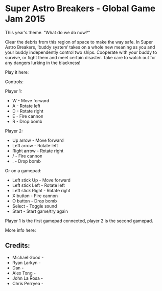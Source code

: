 Super Astro Breakers - Global Game Jam 2015
==========================

This year's theme: “What do we do now?“

Clear the debris from this region of space to make the way safe. In Super Astro Breakers, ‘buddy system’ takes on a whole new meaning as you and your buddy independently control two ships. Cooperate with your buddy to survive, or fight them and meet certain disaster. Take care to watch out for any dangers lurking in the blackness!


Play it here: 

Controls:

Player 1:

- W - Move forward
- A - Rotate left
- D - Rotate right
- E - Fire cannon
- R - Drop bomb

Player 2:

- Up arrow - Move forward
- Left arrow - Rotate left
- Right arrow - Rotate right
- / - Fire cannon
- . - Drop bomb

Or on a gamepad:

- Left stick Up - Move forward
- Left stick Left - Rotate left
- Left stick Right - Rotate right
- X button - Fire cannon
- O button - Drop bomb
- Select - Toggle sound
- Start - Start game/try again

Player 1 is the first gamepad connected, player 2 is the second gamepad.


More info here: 


Credits:
---------
* Michael Good - 
* Ryan Larkyn - 
* Dan -
* Alex Tong -
* John La Rosa - 
* Chris Perryea -
